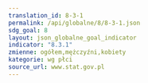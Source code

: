 ```yaml
---
translation_id: 8-3-1
permalink: /api/globalne/8/8-3-1.json
sdg_goal: 8
layout: json_globalne_goal_indicator
indicator: "8.3.1"
zmienne: ogółem,mężczyźni,kobiety
kategorie: wg płci
source_url: www.stat.gov.pl
---
```

